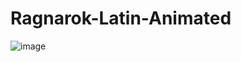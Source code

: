 ﻿# Ragnarok-Latin-Animated
![image](https://user-images.githubusercontent.com/106148740/190483333-ac07e990-b877-462d-aedb-87d214159cef.png)
